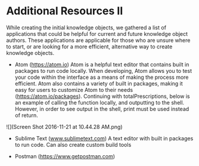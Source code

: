 # Additional Resources II

While creating the initial knowledge objects, we gathered a list of applications that could be helpful for current and future knowledge object authors. These applications are applicable for those who are unsure where to start, or are looking for a more efficient, alternative way to create knowledge objects.


- Atom (https://atom.io)
Atom is a helpful text editor that contains built in packages to run code locally. When developing, Atom allows you to test your code within the interface as a means of making the process more efficient. Atom also contains a variety of built in packages, making it easy for users to customize Atom to their needs (https://atom.io/packages). Continuing with totalPrescriptions, below is an example of calling the function locally, and outputting to the shell. However, in order to see output in the shell, print must be used instead of return.

![](Screen Shot 2016-11-21 at 10.44.28 AM.png)

- Sublime Text (www.sublimetext.com)
	A text editor with built in packages to run code. Can also create custom build tools


- Postman (https://www.getpostman.com) 


